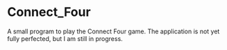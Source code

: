 # Connect_Four
A small program to play the Connect Four game.
The application is not yet fully perfected, but I am still in progress. 
